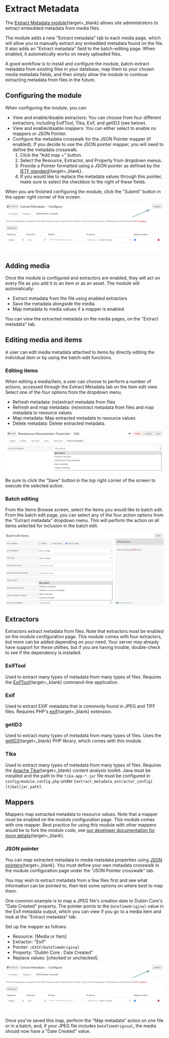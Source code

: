 # Extract Metadata

The [Extract Metadata module](https://omeka.org/s/modules/ExtractMetadata){target=_blank} allows site administrators to extract embedded metadata from media files. 

The module adds a new "Extract metadata" tab to each media page, which will allow you to manually extract any embedded metadata found on the file. It also adds an "Extract metadata" field to the batch-editing page. When enabled, it automatically works on newly uploaded files. 

A good workflow is to install and configure the module, batch-extract metadata from existing files in your database, map them to your chosen media metadata fields, and then simply allow the module to continue extracting metadata from files in the future.

## Configuring the module

When configuring the module, you can:

- View and enable/disable extractors: You can choose from four different extractors, including ExifTool, Tika, Exif, and getID3 (see below).
- View and enable/disable mappers: You can either select to enable no mappers or JSON Pointer.
- Configure the metadata crosswalk for the JSON Pointer mapper (if enabled). If you decide to use the JSON pointer mapper, you will need to define the metadata crosswalk. 
    1. Click the "Add map +" button.
    1. Select the Resource, Extractor, and Property from dropdown menus.
    1. Provide a Pointer formatted using a JSON pointer as defined by the [IETF standard](https://datatracker.ietf.org/doc/html/rfc6901){target=_blank}.
    1. If you would like to replace the metadata values through this pointer, make sure to select the checkbox to the right of these fields.

When you are finished configuring the module, click the "Submit" button in the upper right corner of the screen.

![Extract Metadata module configuration view with JSON Pointer crosswalk and submit button indicated by a teal arrow](../modules/modulesfiles/extractmetadata_config.png)

## Adding media

Once the module is configured and extractors are enabled, they will act on every file as you add it to an item or as an asset. The module will automatically:

- Extract metadata from the file using enabled extractors
- Save the metadata alongside the media
- Map metadata to media values if a mapper is enabled.

You can view the extracted metadata on the media pages, on the "Extract metadata" tab.

## Editing media and items

A user can edit media metadata attached to items by directly editing the individual item or by using the batch-edit functions.

### Editing items
When editing a media/item, a user can choose to perform a number of actions, accessed through the Extract Metadata tab on the Item edit view. Select one of the four options from the dropdown menu.

- Refresh metadata: (re)extract metadata from files
- Refresh and map metadata: (re)extract metadata from files and map metadata to resource values
- Map metadata: Map extracted metadata to resource values
- Delete metadata: Delete extracted metadata.

![Item edit view with the Extract metadata tab active and the actions dropdown menu open](../modules/modulesfiles/extractmetadata_actions.png)

Be sure to click the "Save" button in the top right corner of the screen to execute the selected action.

### Batch editing

From the Items Browse screen, select the items you would like to batch edit. From the batch edit page, you can select any of the four action options from the "Extract metadata" dropdown menu. This will perform the action on all items selected for inclusion in the batch edit. 

![Batch edit view with Extract metadata dropdown open](../modules/modulesfiles/extractmetadata_batchedit.png)

## Extractors

Extractors extract metadata from files. Note that extractors must be enabled on the module configuration page. This module comes with four extractors, but more can be added depending on your need. Your server may already have support for these utilities, but if you are having trouble, double-check to see if the dependency is installed.

### ExifTool

Used to extract many types of metadata from many types of files. Requires the [ExifTool](https://exiftool.org/){target=_blank} command-line application.

### Exif

Used to extract EXIF metadata that is commonly found in JPEG and TIFF files. Requires PHP's [exif](https://www.php.net/manual/en/book.exif.php){target=_blank} extension.

### getID3

Used to extract many types of metadata from many types of files. Uses the [getID3](https://github.com/JamesHeinrich/getID3){target=_blank} PHP library, which comes with this module.
 
### Tika

Used to extract many types of metadata from many types of files. Requires the [Apache Tika](https://tika.apache.org/){target=_blank} content analysis toolkit. Java must be installed and the path to the `tika-app-*.jar` file must be configured in `config/module.config.php` under `[extract_metadata_extractor_config][tika][jar_path]`.

## Mappers

Mappers map extracted metadata to resource values. Note that a mapper must be enabled on the module configuration page. This module comes with one mapper. Best practice for using this module with other mappers would be to fork the module code; see [our developer documentation for more details](https://omeka.org/s/docs/developer/modules/){target=_blank}.

### JSON pointer

You can map extracted metadata to media metadata properties using [JSON pointers](https://datatracker.ietf.org/doc/html/rfc6901){target=_blank}. You must define your own metadata crosswalk in the module configuration page under the "JSON Pointer crosswalk" tab.

You may wish to extract metadata from a few files first and see what information can be pointed to, then test some options on where best to map them.

One common example is to map a JPEG file's creation date to Dublin Core's "Date Created" property. The pointer points to the `DateTimeOriginal` value in the Exif metadata output, which you can view if you go to a media item and look at the "Extract metadata" tab. 

Set up the mapper as follows:
+ Resource: [Media or Item]
+ Extractor: "Exif"
+ Pointer: `/EXIF/DateTimeOriginal`
+ Property: "Dublin Core : Date Created"
+ Replace values: [checked or unchecked].

![Extract Metadata module configuration view with JSON Pointer crosswalk and submit button indicated by a teal arrow](../modules/modulesfiles/extractmetadata_config.png)

Once you've saved this map, perform the "Map metadata" action on one file or in a batch, and, if your JPEG file includes `DateTimeOriginal`, the media should now have a "Date Created" value.